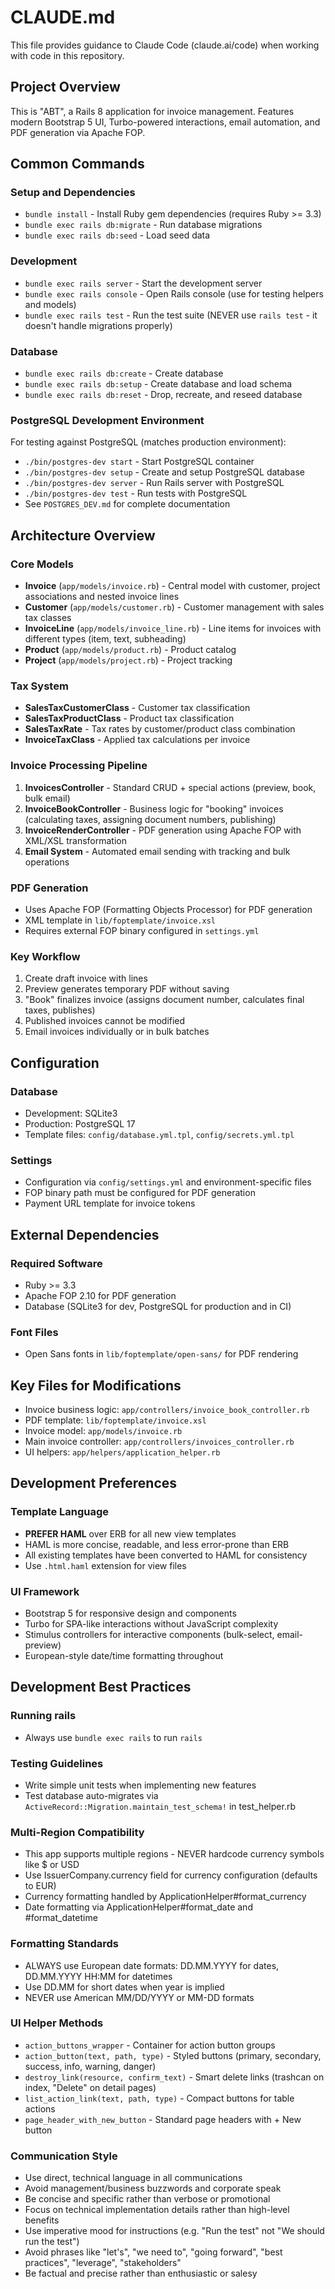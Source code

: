 # CLAUDE.md

This file provides guidance to Claude Code (claude.ai/code) when working with code in this repository.

## Project Overview

This is "ABT", a Rails 8 application for invoice management. Features modern Bootstrap 5 UI, Turbo-powered interactions, email automation, and PDF generation via Apache FOP.

## Common Commands

### Setup and Dependencies
- `bundle install` - Install Ruby gem dependencies (requires Ruby >= 3.3)
- `bundle exec rails db:migrate` - Run database migrations
- `bundle exec rails db:seed` - Load seed data

### Development 
- `bundle exec rails server` - Start the development server
- `bundle exec rails console` - Open Rails console (use for testing helpers and models)
- `bundle exec rails test` - Run the test suite (NEVER use `rails test` - it doesn't handle migrations properly)

### Database
- `bundle exec rails db:create` - Create database
- `bundle exec rails db:setup` - Create database and load schema
- `bundle exec rails db:reset` - Drop, recreate, and reseed database

### PostgreSQL Development Environment
For testing against PostgreSQL (matches production environment):
- `./bin/postgres-dev start` - Start PostgreSQL container
- `./bin/postgres-dev setup` - Create and setup PostgreSQL database
- `./bin/postgres-dev server` - Run Rails server with PostgreSQL
- `./bin/postgres-dev test` - Run tests with PostgreSQL
- See `POSTGRES_DEV.md` for complete documentation

## Architecture Overview

### Core Models
- **Invoice** (`app/models/invoice.rb`) - Central model with customer, project associations and nested invoice lines
- **Customer** (`app/models/customer.rb`) - Customer management with sales tax classes
- **InvoiceLine** (`app/models/invoice_line.rb`) - Line items for invoices with different types (item, text, subheading)
- **Product** (`app/models/product.rb`) - Product catalog
- **Project** (`app/models/project.rb`) - Project tracking

### Tax System
- **SalesTaxCustomerClass** - Customer tax classification  
- **SalesTaxProductClass** - Product tax classification
- **SalesTaxRate** - Tax rates by customer/product class combination
- **InvoiceTaxClass** - Applied tax calculations per invoice

### Invoice Processing Pipeline
1. **InvoicesController** - Standard CRUD + special actions (preview, book, bulk email)
2. **InvoiceBookController** - Business logic for "booking" invoices (calculating taxes, assigning document numbers, publishing)
3. **InvoiceRenderController** - PDF generation using Apache FOP with XML/XSL transformation
4. **Email System** - Automated email sending with tracking and bulk operations

### PDF Generation
- Uses Apache FOP (Formatting Objects Processor) for PDF generation
- XML template in `lib/foptemplate/invoice.xsl`
- Requires external FOP binary configured in `settings.yml`

### Key Workflow
1. Create draft invoice with lines
2. Preview generates temporary PDF without saving
3. "Book" finalizes invoice (assigns document number, calculates final taxes, publishes)
4. Published invoices cannot be modified
5. Email invoices individually or in bulk batches

## Configuration

### Database
- Development: SQLite3
- Production: PostgreSQL 17
- Template files: `config/database.yml.tpl`, `config/secrets.yml.tpl`

### Settings
- Configuration via `config/settings.yml` and environment-specific files
- FOP binary path must be configured for PDF generation
- Payment URL template for invoice tokens

## External Dependencies

### Required Software
- Ruby >= 3.3
- Apache FOP 2.10 for PDF generation
- Database (SQLite3 for dev, PostgreSQL for production and in CI)

### Font Files
- Open Sans fonts in `lib/foptemplate/open-sans/` for PDF rendering

## Key Files for Modifications
- Invoice business logic: `app/controllers/invoice_book_controller.rb`
- PDF template: `lib/foptemplate/invoice.xsl` 
- Invoice model: `app/models/invoice.rb`
- Main invoice controller: `app/controllers/invoices_controller.rb`
- UI helpers: `app/helpers/application_helper.rb`

## Development Preferences

### Template Language
- **PREFER HAML** over ERB for all new view templates
- HAML is more concise, readable, and less error-prone than ERB
- All existing templates have been converted to HAML for consistency
- Use `.html.haml` extension for view files

### UI Framework
- Bootstrap 5 for responsive design and components
- Turbo for SPA-like interactions without JavaScript complexity
- Stimulus controllers for interactive components (bulk-select, email-preview)
- European-style date/time formatting throughout

## Development Best Practices

### Running rails
- Always use `bundle exec rails` to run `rails`

### Testing Guidelines
- Write simple unit tests when implementing new features
- Test database auto-migrates via `ActiveRecord::Migration.maintain_test_schema!` in test_helper.rb

### Multi-Region Compatibility
- This app supports multiple regions - NEVER hardcode currency symbols like $ or USD
- Use IssuerCompany.currency field for currency configuration (defaults to EUR)
- Currency formatting handled by ApplicationHelper#format_currency
- Date formatting via ApplicationHelper#format_date and #format_datetime

### Formatting Standards
- ALWAYS use European date formats: DD.MM.YYYY for dates, DD.MM.YYYY HH:MM for datetimes
- Use DD.MM for short dates when year is implied
- NEVER use American MM/DD/YYYY or MM-DD formats

### UI Helper Methods
- `action_buttons_wrapper` - Container for action button groups
- `action_button(text, path, type)` - Styled buttons (primary, secondary, success, info, warning, danger)
- `destroy_link(resource, confirm_text)` - Smart delete links (trashcan on index, "Delete" on detail pages)
- `list_action_link(text, path, type)` - Compact buttons for table actions
- `page_header_with_new_button` - Standard page headers with + New button

### Communication Style
- Use direct, technical language in all communications
- Avoid management/business buzzwords and corporate speak
- Be concise and specific rather than verbose or promotional
- Focus on technical implementation details rather than high-level benefits
- Use imperative mood for instructions (e.g. "Run the test" not "We should run the test")
- Avoid phrases like "let's", "we need to", "going forward", "best practices", "leverage", "stakeholders"
- Be factual and precise rather than enthusiastic or salesy
